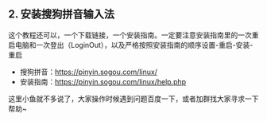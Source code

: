 ## 2. 安装搜狗拼音输入法

这个教程还可以，一个下载链接，一个安装指南。一定要注意安装指南里的一次重启电脑和一次登出（LoginOut），以及严格按照安装指南的顺序设置-重启-安装-重启

- 搜狗拼音：https://pinyin.sogou.com/linux/
- 安装指南：https://pinyin.sogou.com/linux/help.php

这里小鱼就不多说了，大家操作时候遇到问题百度一下，或者加群找大家寻求一下帮助~
